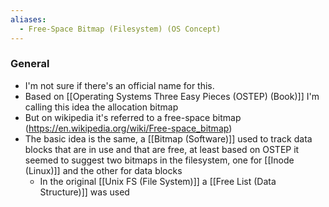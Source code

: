 ```yaml
---
aliases:
  - Free-Space Bitmap (Filesystem) (OS Concept)
---
```

### General
- I'm not sure if there's an official name for this.
- Based on [[Operating Systems Three Easy Pieces (OSTEP) (Book)]] I'm calling this idea the allocation bitmap
- But on wikipedia it's referred to a free-space bitmap (https://en.wikipedia.org/wiki/Free-space_bitmap)
- The basic idea is the same, a [[Bitmap (Software)]] used to track data blocks that are in use and that are free, at least based on OSTEP it seemed to suggest two bitmaps in the filesystem, one for [[Inode (Linux)]] and the other for data blocks 
	- In the original [[Unix FS (File System)]] a [[Free List (Data Structure)]] was used